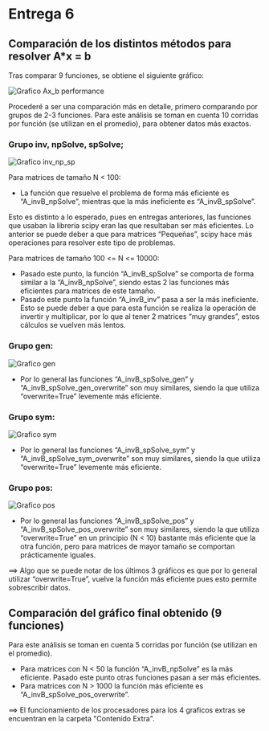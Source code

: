 # Entrega 6

## Comparación de los distintos métodos para resolver A*x = b

Tras comparar 9 funciones, se obtiene el siguiente gráfico:

![Grafico Ax_b  performance](https://user-images.githubusercontent.com/69159364/90395211-288d7f00-e062-11ea-87d9-9c84252a4b85.png)

Procederé a ser una comparación más en detalle, primero comparando por grupos de 2-3 funciones. Para este análisis se toman en cuenta 10 corridas por función (se utilizan en el promedio), para obtener datos más exactos.

### Grupo inv, npSolve, spSolve;

![Grafico inv_np_sp](https://user-images.githubusercontent.com/69159364/90395416-85893500-e062-11ea-8efa-72bffd17da35.png)

Para matrices de tamaño N < 100:
-	La función que resuelve el problema de forma más eficiente es “A_invB_npSolve”, mientras que la más ineficiente es “A_invB_spSolve”.

Esto es distinto a lo esperado, pues en entregas anteriores, las funciones que usaban la librería scipy eran las que resultaban ser más eficientes. Lo anterior se puede deber a que para matrices “Pequeñas”, scipy hace más operaciones para resolver este tipo de problemas.

Para matrices de tamaño 100 <= N <= 10000:

-	Pasado este punto, la función “A_invB_spSolve” se comporta de forma similar a la “A_invB_npSolve”, siendo estas 2 las funciones más eficientes para matrices de este tamaño.
-	Pasado este punto la función “A_invB_inv” pasa a ser la más ineficiente. Esto se puede deber a que para esta función se realiza la operación de invertir y multiplicar, por lo que al tener 2 matrices “muy grandes”, estos cálculos se vuelven más lentos.

### Grupo gen:

![Grafico gen](https://user-images.githubusercontent.com/69159364/90395390-7a360980-e062-11ea-94a1-87af3d79d6a6.png)

-	Por lo general las funciones “A_invB_spSolve_gen” y “A_invB_spSolve_gen_overwrite” son muy similares, siendo la que utiliza “overwrite=True” levemente más eficiente.

### Grupo sym:

![Grafico sym](https://user-images.githubusercontent.com/69159364/90395645-db5ddd00-e062-11ea-81a4-31d549412830.png)

-	Por lo general las funciones “A_invB_spSolve_sym” y “A_invB_spSolve_sym_overwrite” son muy similares, siendo la que utiliza “overwrite=True” levemente más eficiente.

### Grupo pos:

![Grafico pos](https://user-images.githubusercontent.com/69159364/90395666-e1ec5480-e062-11ea-9232-b0526d5f9134.png)

-	Por lo general las funciones “A_invB_spSolve_pos” y “A_invB_spSolve_pos_overwrite” son muy similares, siendo la que utiliza “overwrite=True” en un principio (N < 10) bastante más eficiente que la otra función, pero para matrices de mayor tamaño se comportan prácticamente iguales.

==>	Algo que se puede notar de los últimos 3 gráficos es que por lo general utilizar “overwrite=True”, vuelve la función más eficiente pues esto permite sobrescribir datos.

## Comparación del gráfico final obtenido (9 funciones)
Para este análisis se toman en cuenta 5 corridas por función (se utilizan en el promedio).
-	Para matrices con N < 50 la función “A_invB_npSolve” es la más eficiente. Pasado este punto otras funciones pasan a ser más eficientes.
-	Para matrices con N > 1000 la función más eficiente es “A_invB_spSolve_pos_overwrite”.

==> El funcionamiento de los procesadores para los 4 graficos extras se encuentran en la carpeta "Contenido Extra".
